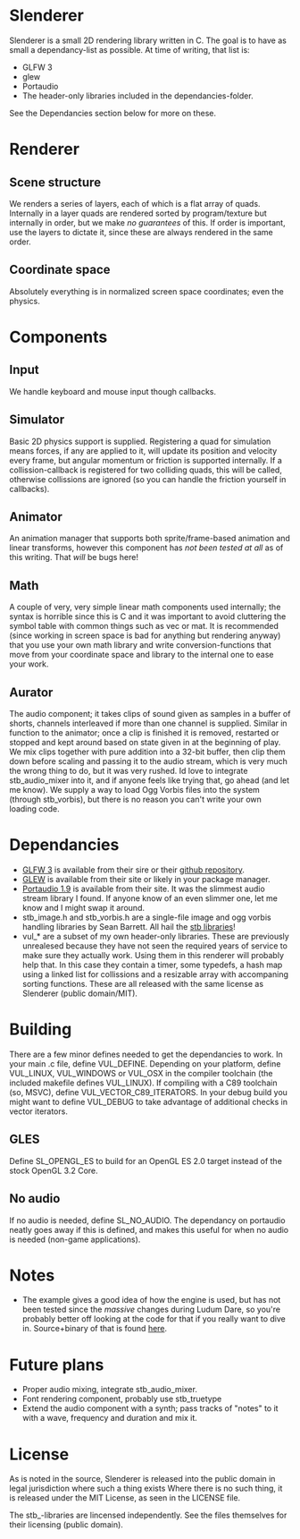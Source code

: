 Slenderer
=========

Slenderer is a small 2D rendering library written in C. The goal is to have as small a dependancy-list as possible. At time of writing, that list is:

* GLFW 3
* glew
* Portaudio
* The header-only libraries included in the dependancies-folder.

See the Dependancies section below for more on these.

# Renderer

## Scene structure

We renders a series of layers, each of which is a flat array of quads. Internally in a layer
quads are rendered sorted by program/texture but internally in order, but we make *no guarantees*
of this. If order is important, use the layers to dictate it, since these are always rendered in
the same order.

## Coordinate space

Absolutely everything is in normalized screen space coordinates; even the physics.

# Components

## Input

We handle keyboard and mouse input though callbacks.

## Simulator

Basic 2D physics support is supplied. Registering a quad for simulation means forces, if any are
applied to it, will update its position and velocity every frame, but angular momentum or friction
is supported internally. If a collission-callback is registered for two colliding quads, this will be
called, otherwise collissions are ignored (so you can handle the friction yourself in callbacks).

## Animator

An animation manager that supports both sprite/frame-based animation and linear transforms, however
this component has *not been tested at all* as of this writing. That *will* be bugs here!

## Math

A couple of very, very simple linear math components used internally; the syntax is horrible since this
is C and it was important to avoid cluttering the symbol table with common things such as vec or mat.
It is recommended (since working in screen space is bad for anything but rendering anyway) that you
use your own math library and write conversion-functions that move from your coordinate space and library
to the internal one to ease your work.

## Aurator

The audio component; it takes clips of sound given as samples in a buffer of shorts, channels interleaved if more than one channel is supplied. Similar in function to the animator; once a clip is finished it is removed, restarted or stopped and kept around based on state given in at the beginning of play.
We mix clips together with pure addition into a 32-bit buffer, then clip them down before scaling and passing it to the audio stream, which is very much the wrong thing to do, but it was very rushed. Id love to integrate stb\_audio\_mixer into it, and if anyone feels like trying that, go ahead (and let me know).
We supply a way to load Ogg Vorbis files into the system (through stb\_vorbis), but there is no reason you can't write your own loading code.

# Dependancies

* [GLFW 3](http://www.glfw.org/) is available from their sire or their [github repository](https://github.com/glfw/glfw).
* [GLEW](http://glew.sourceforge.net/) is available from their site or likely in your package manager.
* [Portaudio 1.9](http://portaudio.com/) is available from their site. It was the slimmest audio stream library I found. If anyone know of an even slimmer one, let me know and I might swap it around.
* stb_image.h and stb_vorbis.h are a single-file image and ogg vorbis handling libraries by Sean Barrett. All hail the [stb libraries](https://github.com/nothings/stb)!
* vul_* are a subset of my own header-only libraries. These are previously unrealesed because they have not
  seen the required years of service to make sure they actually work. Using them in this renderer will probably
  help that. In this case they contain a timer, some typedefs, a hash map using a linked list for collissions and a
  resizable array with accompaning sorting functions. These are all released with the same license as Slenderer
  (public domain/MIT).

# Building

There are a few minor defines needed to get the dependancies to work. In your main .c file, define VUL\_DEFINE.
Depending on your platform, define VUL\_LINUX, VUL\_WINDOWS or VUL\_OSX in the compiler toolchain (the included makefile
defines VUL_LINUX). If compiling with a C89 toolchain (so, MSVC), define VUL\_VECTOR\_C89\_ITERATORS. In your debug
build you might want to define VUL\_DEBUG to take advantage of additional checks in vector iterators.

## GLES
Define SL\_OPENGL\_ES to build for an OpenGL ES 2.0 target instead of the stock OpenGL 3.2 Core.

## No audio
If no audio is needed, define SL\_NO\_AUDIO. The dependancy on portaudio neatly goes away if this is defined, and makes this useful for when no audio is needed (non-game applications).

# Notes

* The example gives a good idea of how the engine is used, but has not been tested since the *massive* changes during Ludum Dare, so you're probably better off looking at the code for that if you really want to dive in. Source+binary of that is found [here](http://www.schmidx2.com/Code/LD30.zip).

# Future plans

* Proper audio mixing, integrate stb\_audio\_mixer.
* Font rendering component, probably use stb\_truetype
* Extend the audio component with a synth; pass tracks of "notes" to it with a wave, frequency and duration and mix it.

# License

As is noted in the source, Slenderer is released into the public domain in legal jurisdiction where such a thing exists
Where there is no such thing, it is released under the MIT License, as seen in the LICENSE file.

The stb\_-libraries are lincensed independently. See the files themselves for their licensing (public domain).
